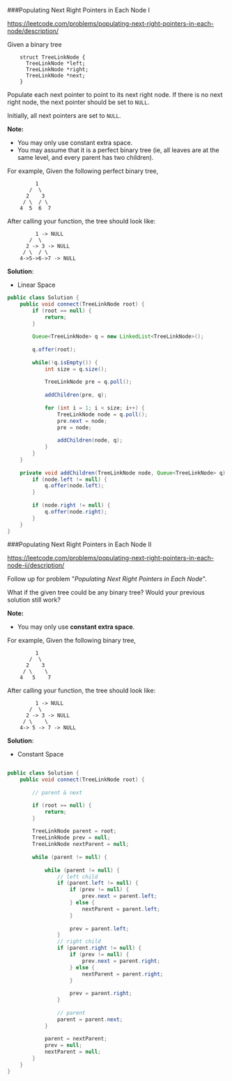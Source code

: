 ###Populating Next Right Pointers in Each Node I

https://leetcode.com/problems/populating-next-right-pointers-in-each-node/description/

Given a binary tree

```
    struct TreeLinkNode {
      TreeLinkNode *left;
      TreeLinkNode *right;
      TreeLinkNode *next;
    }

```

Populate each next pointer to point to its next right node. If there is no next right node, the next pointer should be set to `NULL`.

Initially, all next pointers are set to `NULL`.

**Note:**

- You may only use constant extra space.
- You may assume that it is a perfect binary tree (ie, all leaves are at the same level, and every parent has two children).

For example,
Given the following perfect binary tree,

```
         1
       /  \
      2    3
     / \  / \
    4  5  6  7

```

After calling your function, the tree should look like:

```
         1 -> NULL
       /  \
      2 -> 3 -> NULL
     / \  / \
    4->5->6->7 -> NULL
```



**Solution**:

* Linear Space

```java
public class Solution {
    public void connect(TreeLinkNode root) {
        if (root == null) {
            return;
        }
        
        Queue<TreeLinkNode> q = new LinkedList<TreeLinkNode>();
        
        q.offer(root);
        
        while(!q.isEmpty()) {
            int size = q.size();
            
            TreeLinkNode pre = q.poll();
            
            addChildren(pre, q);
            
            for (int i = 1; i < size; i++) {
                TreeLinkNode node = q.poll();
                pre.next = node;
                pre = node;
                
                addChildren(node, q);
            }
        }
    }
    
    private void addChildren(TreeLinkNode node, Queue<TreeLinkNode> q) {
        if (node.left != null) {
            q.offer(node.left);
        }
        
        if (node.right != null) {
            q.offer(node.right);
        }
    }
}
```



###Populating Next Right Pointers in Each Node II

https://leetcode.com/problems/populating-next-right-pointers-in-each-node-ii/description/

Follow up for problem "*Populating Next Right Pointers in Each Node*".

What if the given tree could be any binary tree? Would your previous solution still work?

**Note:**

- You may only use **constant extra space**.

For example,
Given the following binary tree,

```
         1
       /  \
      2    3
     / \    \
    4   5    7
```

After calling your function, the tree should look like:

```
         1 -> NULL
       /  \
      2 -> 3 -> NULL
     / \    \
    4-> 5 -> 7 -> NULL
```



**Solution**:

* Constant Space

```java

public class Solution {
    public void connect(TreeLinkNode root) {
        
        // parent & next

        if (root == null) {
            return;    
        }
        
        TreeLinkNode parent = root;
        TreeLinkNode prev = null;
        TreeLinkNode nextParent = null;
        
        while (parent != null) {
            
            while (parent != null) {
                // left child
                if (parent.left != null) { 
                    if (prev != null) {
                        prev.next = parent.left;
                    } else {
                        nextParent = parent.left;
                    }
                    
                    prev = parent.left;   
                } 
                // right child                
                if (parent.right != null) {
                    if (prev != null) {
                        prev.next = parent.right;
                    } else {
                        nextParent = parent.right;
                    }
                    
                    prev = parent.right;
                }
                
                // parent
                parent = parent.next;
            }
            
            parent = nextParent;
            prev = null;
            nextParent = null;
        }
    }
}

```





